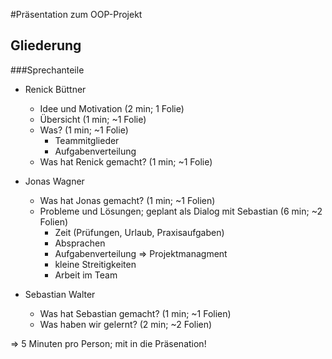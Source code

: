 #Präsentation zum OOP-Projekt

## Gliederung

###Sprechanteile

- Renick Büttner  
  - Idee und Motivation (2 min; 1 Folie)
  - Übersicht (1 min; ~1 Folie)
  - Was? (1 min; ~1 Folie)
    - Teammitglieder
    - Aufgabenverteilung 
  - Was hat Renick gemacht? (1 min; ~1 Folie) 


- Jonas Wagner
  - Was hat Jonas gemacht? (1 min; ~1 Folien)
  - Probleme und Lösungen; geplant als Dialog mit Sebastian (6 min; ~2 Folien)
    - Zeit (Prüfungen, Urlaub, Praxisaufgaben)
    - Absprachen
    - Aufgabenverteilung => Projektmanagment
    - kleine Streitigkeiten
    - Arbeit im Team


- Sebastian Walter
  - Was hat Sebastian gemacht? (1 min; ~1 Folien)
  - Was haben wir gelernt? (2 min; ~2 Folien)


 => 5 Minuten pro Person; mit in die Präsenation!
